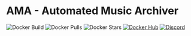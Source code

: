 # AMA - Automated Music Archiver
![Docker Build](https://img.shields.io/docker/cloud/automated/randomninjaatk/ama?style=flat-square)
![Docker Pulls](https://img.shields.io/docker/pulls/randomninjaatk/ama?style=flat-square)
![Docker Stars](https://img.shields.io/docker/stars/randomninjaatk/ama?style=flat-square)
[![Docker Hub](https://img.shields.io/badge/Open%20On-DockerHub-blue)](https://hub.docker.com/r/randomninjaatk/ama)
[![Discord](https://img.shields.io/discord/747100476775858276.svg?style=flat-square&label=Discord&logo=discord)](https://discord.gg/JumQXDc "realtime support / chat with the community." )
